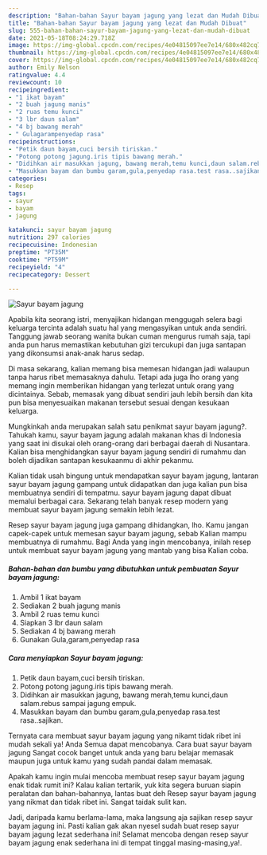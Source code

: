 ```yaml
---
description: "Bahan-bahan Sayur bayam jagung yang lezat dan Mudah Dibuat"
title: "Bahan-bahan Sayur bayam jagung yang lezat dan Mudah Dibuat"
slug: 555-bahan-bahan-sayur-bayam-jagung-yang-lezat-dan-mudah-dibuat
date: 2021-05-18T08:24:29.718Z
image: https://img-global.cpcdn.com/recipes/4e04815097ee7e14/680x482cq70/sayur-bayam-jagung-foto-resep-utama.jpg
thumbnail: https://img-global.cpcdn.com/recipes/4e04815097ee7e14/680x482cq70/sayur-bayam-jagung-foto-resep-utama.jpg
cover: https://img-global.cpcdn.com/recipes/4e04815097ee7e14/680x482cq70/sayur-bayam-jagung-foto-resep-utama.jpg
author: Emily Nelson
ratingvalue: 4.4
reviewcount: 10
recipeingredient:
- "1 ikat bayam"
- "2 buah jagung manis"
- "2 ruas temu kunci"
- "3 lbr daun salam"
- "4 bj bawang merah"
- " Gulagarampenyedap rasa"
recipeinstructions:
- "Petik daun bayam,cuci bersih tiriskan."
- "Potong potong jagung.iris tipis bawang merah."
- "Didihkan air masukkan jagung, bawang merah,temu kunci,daun salam.rebus sampai jagung empuk."
- "Masukkan bayam dan bumbu garam,gula,penyedap rasa.test rasa..sajikan."
categories:
- Resep
tags:
- sayur
- bayam
- jagung

katakunci: sayur bayam jagung 
nutrition: 297 calories
recipecuisine: Indonesian
preptime: "PT35M"
cooktime: "PT59M"
recipeyield: "4"
recipecategory: Dessert

---
```



![Sayur bayam jagung](https://img-global.cpcdn.com/recipes/4e04815097ee7e14/680x482cq70/sayur-bayam-jagung-foto-resep-utama.jpg)

Apabila kita seorang istri, menyajikan hidangan menggugah selera bagi keluarga tercinta adalah suatu hal yang mengasyikan untuk anda sendiri. Tanggung jawab seorang  wanita bukan cuman mengurus rumah saja, tapi anda pun harus memastikan kebutuhan gizi tercukupi dan juga santapan yang dikonsumsi anak-anak harus sedap.

Di masa  sekarang, kalian memang bisa memesan hidangan jadi walaupun tanpa harus ribet memasaknya dahulu. Tetapi ada juga lho orang yang memang ingin memberikan hidangan yang terlezat untuk orang yang dicintainya. Sebab, memasak yang dibuat sendiri jauh lebih bersih dan kita pun bisa menyesuaikan makanan tersebut sesuai dengan kesukaan keluarga. 



Mungkinkah anda merupakan salah satu penikmat sayur bayam jagung?. Tahukah kamu, sayur bayam jagung adalah makanan khas di Indonesia yang saat ini disukai oleh orang-orang dari berbagai daerah di Nusantara. Kalian bisa menghidangkan sayur bayam jagung sendiri di rumahmu dan boleh dijadikan santapan kesukaanmu di akhir pekanmu.

Kalian tidak usah bingung untuk mendapatkan sayur bayam jagung, lantaran sayur bayam jagung gampang untuk didapatkan dan juga kalian pun bisa membuatnya sendiri di tempatmu. sayur bayam jagung dapat dibuat memalui berbagai cara. Sekarang telah banyak resep modern yang membuat sayur bayam jagung semakin lebih lezat.

Resep sayur bayam jagung juga gampang dihidangkan, lho. Kamu jangan capek-capek untuk memesan sayur bayam jagung, sebab Kalian mampu membuatnya di rumahmu. Bagi Anda yang ingin mencobanya, inilah resep untuk membuat sayur bayam jagung yang mantab yang bisa Kalian coba.

<!--inarticleads1-->

##### Bahan-bahan dan bumbu yang dibutuhkan untuk pembuatan Sayur bayam jagung:

1. Ambil 1 ikat bayam
1. Sediakan 2 buah jagung manis
1. Ambil 2 ruas temu kunci
1. Siapkan 3 lbr daun salam
1. Sediakan 4 bj bawang merah
1. Gunakan  Gula,garam,penyedap rasa




<!--inarticleads2-->

##### Cara menyiapkan Sayur bayam jagung:

1. Petik daun bayam,cuci bersih tiriskan.
1. Potong potong jagung.iris tipis bawang merah.
1. Didihkan air masukkan jagung, bawang merah,temu kunci,daun salam.rebus sampai jagung empuk.
1. Masukkan bayam dan bumbu garam,gula,penyedap rasa.test rasa..sajikan.




Ternyata cara membuat sayur bayam jagung yang nikamt tidak ribet ini mudah sekali ya! Anda Semua dapat mencobanya. Cara buat sayur bayam jagung Sangat cocok banget untuk anda yang baru belajar memasak maupun juga untuk kamu yang sudah pandai dalam memasak.

Apakah kamu ingin mulai mencoba membuat resep sayur bayam jagung enak tidak rumit ini? Kalau kalian tertarik, yuk kita segera buruan siapin peralatan dan bahan-bahannya, lantas buat deh Resep sayur bayam jagung yang nikmat dan tidak ribet ini. Sangat taidak sulit kan. 

Jadi, daripada kamu berlama-lama, maka langsung aja sajikan resep sayur bayam jagung ini. Pasti kalian gak akan nyesel sudah buat resep sayur bayam jagung lezat sederhana ini! Selamat mencoba dengan resep sayur bayam jagung enak sederhana ini di tempat tinggal masing-masing,ya!.

